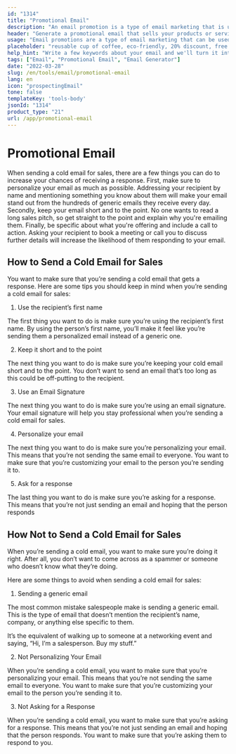 ```yaml
---
id: "1314"
title: "Promotional Email"
description: "An email promotion is a type of email marketing that is used to promote products or services. Email promotions are often sent to a list of subscribers, and they can be used to promote sales, events, or new products. Email promotions can also be used to build relationships with customers or to cultivate loyalty."
header: "Generate a promotional email that sells your products or services."
usage: "Email promotions are a type of email marketing that can be used to promote sales, events, or new products. The following generator can help you design and brainstrom a promotional email that is closely aligned with your brand."
placeholder: "reusable cup of coffee, eco-friendly, 20% discount, free shipping"
help_hint: "Write a few keywords about your email and we'll turn it into a campaign message."
tags: ["Email", "Promotional Email", "Email Generator"]
date: "2022-03-28"
slug: /en/tools/email/promotional-email
lang: en
icon: "prospectingEmail"
tone: false
templateKey: 'tools-body'
jsonId: "1314"
product_type: "21"
url: /app/promotional-email
---
```


# Promotional Email

When sending a cold email for sales, there are a few things you can do to increase your chances of receiving a response. First, make sure to personalize your email as much as possible. Addressing your recipient by name and mentioning something you know about them will make your email stand out from the hundreds of generic emails they receive every day. Secondly, keep your email short and to the point. No one wants to read a long sales pitch, so get straight to the point and explain why you're emailing them. Finally, be specific about what you're offering and include a call to action. Asking your recipient to book a meeting or call you to discuss further details will increase the likelihood of them responding to your email.

## How to Send a Cold Email for Sales

You want to make sure that you’re sending a cold email that gets a response. Here are some tips you should keep in mind when you’re sending a cold email for sales:

1. Use the recipient’s first name

The first thing you want to do is make sure you’re using the recipient’s first name. By using the person’s first name, you’ll make it feel like you’re sending them a personalized email instead of a generic one.

2. Keep it short and to the point

The next thing you want to do is make sure you’re keeping your cold email short and to the point. You don’t want to send an email that’s too long as this could be off-putting to the recipient.

3. Use an Email Signature

The next thing you want to do is make sure you’re using an email signature. Your email signature will help you stay professional when you’re sending a cold email for sales.

4. Personalize your email

The next thing you want to do is make sure you’re personalizing your email. This means that you’re not sending the same email to everyone. You want to make sure that you’re customizing your email to the person you’re sending it to.

5. Ask for a response

The last thing you want to do is make sure you’re asking for a response. This means that you’re not just sending an email and hoping that the person responds

## How Not to Send a Cold Email for Sales

When you’re sending a cold email, you want to make sure you’re doing it right. After all, you don’t want to come across as a spammer or someone who doesn’t know what they’re doing.

Here are some things to avoid when sending a cold email for sales:

1. Sending a generic email

The most common mistake salespeople make is sending a generic email. This is the type of email that doesn’t mention the recipient’s name, company, or anything else specific to them.

It’s the equivalent of walking up to someone at a networking event and saying, “Hi, I’m a salesperson. Buy my stuff.”

2. Not Personalizing Your Email

When you’re sending a cold email, you want to make sure that you’re personalizing your email. This means that you’re not sending the same email to everyone. You want to make sure that you’re customizing your email to the person you’re sending it to.

3. Not Asking for a Response

When you’re sending a cold email, you want to make sure that you’re asking for a response. This means that you’re not just sending an email and hoping that the person responds. You want to make sure that you’re asking them to respond to you.
